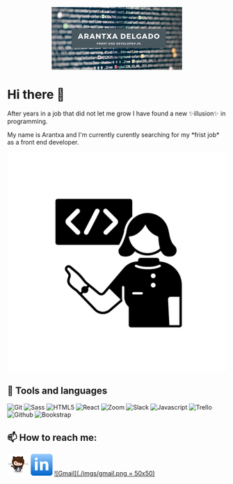 <div style="text-align:center"><img src="./imgs/readme-back.png" alt="banner" style="width:70%; margin-left:auto; margin-right:auto; display: block; width:300px"/></div>

# Hi there 👋

<p>After years in a job that did not let me grow I have found a new ✨illusion✨ in programming.</p>

<p>My name is Arantxa and I'm currently curently searching for my *frist job* as a front end developer.</p>

![Woman-icon](./imgs/noun_software_engineer.png)

## 🌱 Tools and languages

![Git](https://www.vectorlogo.zone/logos/git-scm/git-scm-ar21.svg)
![Sass](https://www.vectorlogo.zone/logos/sass-lang/sass-lang-ar21.svg)
![HTML5](https://www.vectorlogo.zone/logos/w3_html5/w3_html5-ar21.svg)
![React](https://www.vectorlogo.zone/logos/reactjs/reactjs-ar21.svg)
![Zoom](https://www.vectorlogo.zone/logos/zoomus/zoomus-ar21.svg)
![Slack](https://www.vectorlogo.zone/logos/slack/slack-ar21.svg)
![Javascript](https://www.vectorlogo.zone/logos/javascript/javascript-horizontal.svg)
![Trello](https://www.vectorlogo.zone/logos/trello/trello-ar21.svg)
![Github](https://www.vectorlogo.zone/logos/github/github-ar21.svg)
![Bookstrap](https://www.vectorlogo.zone/logos/getbootstrap/getbootstrap-ar21.svg)

## 📫 How to reach me:

[![Github](./imgs/femalecodertocat.png)](https://github.com/ArantxaDR)
[![Linkedin](./imgs/linkedin.png)](https://www.linkedin.com/in/arantxadelgadoruiz/)
[![Gmail](./imgs/gmail.png = 50x50)](mailto:arantxaderuiz@gmail.com)
